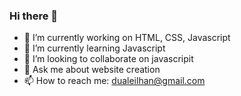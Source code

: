 ### Hi there 👋
- 🔭 I’m currently working on HTML, CSS, Javascript
- 🌱 I’m currently learning Javascript
- 👯 I’m looking to collaborate on javascripit
- 💬 Ask me about website creation
- 📫 How to reach me: dualeilhan@gmail.com

